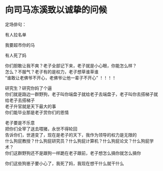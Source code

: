 # 向司马冻溪致以诚挚的问候
定场俳句：

有人拉名单

我要超市你的马

有人死了妈



你们胆敢让我不爽？老子全部记下来，老子就是小心眼，你能怎么样？  
怎么？不服气？老子有的是权力，老子想草谁草谁  
“谁敢让老佛爷不开心，老佛爷让他一辈子不开心” ！！！！


研究生？研究你妈了个逼  
你们就是路边一群野狗，老子叫你端盘子就给老子去端盘子，老子叫你去搭梯子就给老子去搭梯子  
老子升官就是天下最大的事  
你们能毕业那是老子赏你们的恩情

老子要是不乐意  
把你们全宰了送去喂猪，永世不得轮回  
告诉你们，世道变了，现在是老子的天下，我作为领导的权力是无限的  
什么狗屁教授？什么狗屁研究员？什么狗屁计算机？什么狗屁论文？什么狗屁学术？  
你们这群野狗还不是跟狗一样跪在老子跟前，老子想怎么搞你就怎么搞你


你们这些狗崽子要小心了，我死了妈，我现在想干什么就干什么
